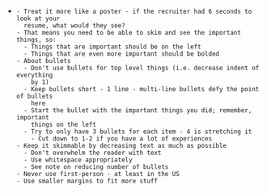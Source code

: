 - ```
  - Treat it more like a poster - if the recruiter had 6 seconds to look at your
    resume, what would they see?
  - That means you need to be able to skim and see the important things, so:
    - Things that are important should be on the left
    - Things that are even more important should be bolded
  - About bullets
    - Don't use bullets for top level things (i.e. decrease indent of everything
      by 1)
    - Keep bullets short - 1 line - multi-line bullets defy the point of bullets
      here
    - Start the bullet with the important things you did; remember, important
      things on the left
    - Try to only have 3 bullets for each item - 4 is stretching it
      - Cut down to 1-2 if you have a lot of experiences
  - Keep it skimmable by decreasing text as much as possible
    - Don't overwhelm the reader with text
    - Use whitespace appropriately
    - See note on reducing number of bullets
  - Never use first-person - at least in the US
  - Use smaller margins to fit more stuff
  ```